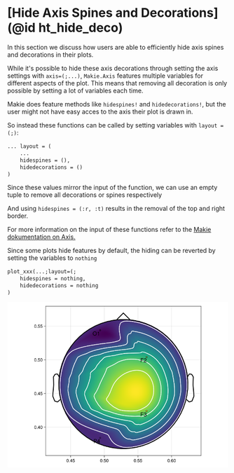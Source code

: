 # [Hide Axis Spines and Decorations](@id ht_hide_deco)

In this section we discuss how users are able to efficiently hide axis spines and decorations in their plots.

While it's possible to hide these axis decorations through setting the axis settings with `axis=(;...)`, `Makie.Axis` features multiple variables for different aspects of the plot. This means that removing all decoration is only possible by setting a lot of variables each time.

Makie does feature methods like `hidespines!` and `hidedecorations!`, but the user might not have easy acces to the axis their plot is drawn in.

So instead these functions can be called by setting variables with `layout = (;)`:

```
... layout = (
    ...
    hidespines = (),
    hidedecorations = ()
)
```

Since these values mirror the input of the function, we can use an empty tuple to remove all decorations or spines respectively


And using `hidespines = (:r, :t)` results in the removal of the top and right border.


For more information on the input of these functions refer to the [Makie dokumentation on Axis.](https://makie.juliaplots.org/v0.15.2/examples/layoutables/axis/#hiding_axis_spines_and_decorations)

Since some plots hide features by default, the hiding can be reverted by setting the variables to `nothing`

```
plot_xxx(...;layout=(;
    hidespines = nothing,
    hidedecorations = nothing
)
```


![Topoplot with all axis spines and decorations enabled](../images/spine_topo.png)

